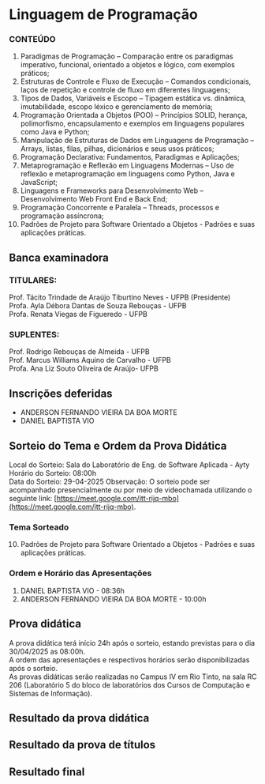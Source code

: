 # Linguagem de Programação

### CONTEÚDO
01. Paradigmas de Programação – Comparação entre os paradigmas imperativo, funcional, orientado a objetos e lógico, com exemplos práticos;<br>
02. Estruturas de Controle e Fluxo de Execução – Comandos condicionais, laços de repetição e controle de fluxo em diferentes linguagens;<br>
03. Tipos de Dados, Variáveis e Escopo – Tipagem estática vs. dinâmica, imutabilidade, escopo léxico e gerenciamento de memória;<br>
04. Programação Orientada a Objetos (POO) – Princípios SOLID, herança, polimorfismo, encapsulamento e exemplos em linguagens populares como Java e Python;<br>
05. Manipulação de Estruturas de Dados em Linguagens de Programação – Arrays, listas, filas, pilhas, dicionários e seus usos práticos;<br>
06. Programação Declarativa: Fundamentos, Paradigmas e Aplicações;<br>
07. Metaprogramação e Reflexão em Linguagens Modernas – Uso de reflexão e metaprogramação em linguagens como Python, Java e JavaScript;<br>
08. Linguagens e Frameworks para Desenvolvimento Web – Desenvolvimento Web Front End e Back End;<br>
09. Programação Concorrente e Paralela – Threads, processos e programação assíncrona;<br>
10. Padrões de Projeto para Software Orientado a Objetos - Padrões e suas aplicações práticas.

## Banca examinadora

### TITULARES:
Prof. Tácito Trindade de Araújo Tiburtino Neves - UFPB (Presidente)<br>
Profa. Ayla Débora Dantas de Souza Rebouças - UFPB<br>
Profa. Renata Viegas de Figueredo - UFPB<br>

### SUPLENTES:
Prof. Rodrigo Rebouças de Almeida - UFPB<br>
Prof. Marcus Williams Aquino de Carvalho - UFPB<br>
Profa. Ana Liz Souto Oliveira de Araújo- UFPB<br>

## Inscrições deferidas

- ANDERSON FERNANDO VIEIRA DA BOA MORTE
- DANIEL BAPTISTA VIO

## Sorteio do Tema e Ordem da Prova Didática

Local do Sorteio: Sala do Laboratório de Eng. de Software Aplicada - Ayty<br>
Horário do Sorteio: 08:00h<br>
Data do Sorteio: 29-04-2025
Observação: O sorteio pode ser acompanhado presencialmente ou por meio de videochamada utilizando o seguinte link: [https://meet.google.com/itt-rijq-mbo](https://meet.google.com/itt-rijq-mbo).

### Tema Sorteado

10. Padrões de Projeto para Software Orientado a Objetos - Padrões e suas aplicações práticas.

### Ordem e Horário das Apresentações

1. DANIEL BAPTISTA VIO - 08:36h
2. ANDERSON FERNANDO VIEIRA DA BOA MORTE - 10:00h

## Prova didática 

A prova didática terá início 24h após o sorteio, estando previstas para o dia 30/04/2025 as 08:00h.<br>
A ordem das apresentações e respectivos horários serão disponibilizadas após o sorteio.<br>
As provas didáticas serão realizadas no Campus IV em Rio Tinto, na sala RC 206 (Laboratório 5 do bloco de laboratórios dos Cursos de Computação e Sistemas de Informação).

## Resultado da prova didática

## Resultado da prova de títulos

## Resultado final
